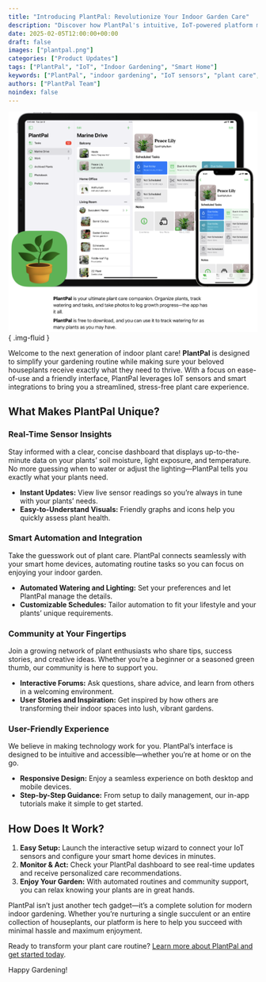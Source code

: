 ```yaml
---
title: "Introducing PlantPal: Revolutionize Your Indoor Garden Care"
description: "Discover how PlantPal's intuitive, IoT-powered platform makes caring for your indoor plants easier and more enjoyable than ever before."
date: 2025-02-05T12:00:00+00:00
draft: false
images: ["plantpal.png"]
categories: ["Product Updates"]
tags: ["PlantPal", "IoT", "Indoor Gardening", "Smart Home"]
keywords: ["PlantPal", "indoor gardening", "IoT sensors", "plant care", "smart home integration"]
authors: ["PlantPal Team"]
noindex: false
---
```


![PlantPal](plantpal.png)
{ .img-fluid }

Welcome to the next generation of indoor plant care! **PlantPal** is designed to simplify your gardening routine while making sure your beloved houseplants receive exactly what they need to thrive. With a focus on ease-of-use and a friendly interface, PlantPal leverages IoT sensors and smart integrations to bring you a streamlined, stress-free plant care experience.

## What Makes PlantPal Unique?

### Real-Time Sensor Insights
Stay informed with a clear, concise dashboard that displays up-to-the-minute data on your plants’ soil moisture, light exposure, and temperature. No more guessing when to water or adjust the lighting—PlantPal tells you exactly what your plants need.

- **Instant Updates:** View live sensor readings so you’re always in tune with your plants’ needs.
- **Easy-to-Understand Visuals:** Friendly graphs and icons help you quickly assess plant health.

### Smart Automation and Integration
Take the guesswork out of plant care. PlantPal connects seamlessly with your smart home devices, automating routine tasks so you can focus on enjoying your indoor garden.

- **Automated Watering and Lighting:** Set your preferences and let PlantPal manage the details.
- **Customizable Schedules:** Tailor automation to fit your lifestyle and your plants’ unique requirements.

### Community at Your Fingertips
Join a growing network of plant enthusiasts who share tips, success stories, and creative ideas. Whether you’re a beginner or a seasoned green thumb, our community is here to support you.

- **Interactive Forums:** Ask questions, share advice, and learn from others in a welcoming environment.
- **User Stories and Inspiration:** Get inspired by how others are transforming their indoor spaces into lush, vibrant gardens.

### User-Friendly Experience
We believe in making technology work for you. PlantPal’s interface is designed to be intuitive and accessible—whether you’re at home or on the go.

- **Responsive Design:** Enjoy a seamless experience on both desktop and mobile devices.
- **Step-by-Step Guidance:** From setup to daily management, our in-app tutorials make it simple to get started.

## How Does It Work?

1. **Easy Setup:** Launch the interactive setup wizard to connect your IoT sensors and configure your smart home devices in minutes.
2. **Monitor & Act:** Check your PlantPal dashboard to see real-time updates and receive personalized care recommendations.
3. **Enjoy Your Garden:** With automated routines and community support, you can relax knowing your plants are in great hands.

PlantPal isn’t just another tech gadget—it’s a complete solution for modern indoor gardening. Whether you’re nurturing a single succulent or an entire collection of houseplants, our platform is here to help you succeed with minimal hassle and maximum enjoyment.

Ready to transform your plant care routine? [Learn more about PlantPal and get started today](#).

Happy Gardening!